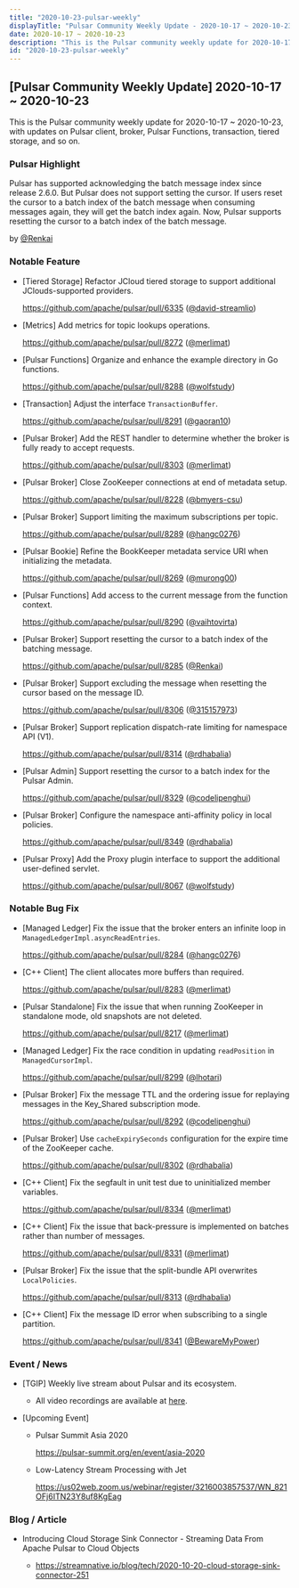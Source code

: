 ```yaml
---
title: "2020-10-23-pulsar-weekly"
displayTitle: "Pulsar Community Weekly Update - 2020-10-17 ~ 2020-10-23"
date: 2020-10-17 ~ 2020-10-23
description: "This is the Pulsar community weekly update for 2020-10-17 ~ 2020-10-23, with updates on Pulsar client, broker, Pulsar Functions, transaction, tiered storage, and so on."
id: "2020-10-23-pulsar-weekly"
---
```


## [Pulsar Community Weekly Update] 2020-10-17 ~ 2020-10-23

This is the Pulsar community weekly update for 2020-10-17 ~ 2020-10-23, with updates on Pulsar client, broker, Pulsar Functions, transaction, tiered storage, and so on.

### Pulsar Highlight

Pulsar has supported acknowledging the batch message index since release 2.6.0. But Pulsar does not support setting the cursor. If users reset the cursor to a batch index of the batch message when consuming messages again, they will get the batch index again. Now, Pulsar supports resetting the cursor to a batch index of the batch message.

by [@Renkai](https://github.com/Renkai)

### Notable Feature

- [Tiered Storage] Refactor JCloud tiered storage to support additional JClouds-supported providers.

    https://github.com/apache/pulsar/pull/6335 ([@david-streamlio](https://github.com/david-streamlio))

- [Metrics] Add metrics for topic lookups operations.

    https://github.com/apache/pulsar/pull/8272 ([@merlimat](https://github.com/merlimat))

- [Pulsar Functions] Organize and enhance the example directory in Go functions.

    https://github.com/apache/pulsar/pull/8288 ([@wolfstudy](https://github.com/wolfstudy))

- [Transaction] Adjust the interface `TransactionBuffer`.

    https://github.com/apache/pulsar/pull/8291 ([@gaoran10](https://github.com/gaoran10))

- [Pulsar Broker] Add the REST handler to determine whether the broker is fully ready to accept requests.

    https://github.com/apache/pulsar/pull/8303 ([@merlimat](https://github.com/merlimat))

- [Pulsar Broker] Close ZooKeeper connections at end of metadata setup.

    https://github.com/apache/pulsar/pull/8228 ([@bmyers-csu](https://github.com/bmyers-csu))

- [Pulsar Broker] Support limiting the maximum subscriptions per topic.

    https://github.com/apache/pulsar/pull/8289 ([@hangc0276](https://github.com/hangc0276))

- [Pulsar Bookie] Refine the BookKeeper metadata service URI when initializing the metadata.

    https://github.com/apache/pulsar/pull/8269 ([@murong00](https://github.com/murong00))

- [Pulsar Functions] Add access to the current message from the function context.

    https://github.com/apache/pulsar/pull/8290 ([@vaihtovirta](https://github.com/vaihtovirta))

- [Pulsar Broker] Support resetting the cursor to a batch index of the batching message.

    https://github.com/apache/pulsar/pull/8285 ([@Renkai](https://github.com/Renkai))

- [Pulsar Broker] Support excluding the message when resetting the cursor based on the message ID.

    https://github.com/apache/pulsar/pull/8306 ([@315157973](https://github.com/315157973))

- [Pulsar Broker] Support replication dispatch-rate limiting for namespace API (V1).

    https://github.com/apache/pulsar/pull/8314 ([@rdhabalia](https://github.com/rdhabalia))

- [Pulsar Admin] Support resetting the cursor to a batch index for the Pulsar Admin.

    https://github.com/apache/pulsar/pull/8329 ([@codelipenghui](https://github.com/codelipenghui))

- [Pulsar Broker] Configure the namespace anti-affinity policy in local policies.

    https://github.com/apache/pulsar/pull/8349 ([@rdhabalia](https://github.com/rdhabalia))

- [Pulsar Proxy] Add the Proxy plugin interface to support the additional user-defined servlet.

    https://github.com/apache/pulsar/pull/8067 ([@wolfstudy](https://github.com/wolfstudy))

### Notable Bug Fix

- [Managed Ledger] Fix the issue that the broker enters an infinite loop in `ManagedLedgerImpl.asyncReadEntries`.

    https://github.com/apache/pulsar/pull/8284 ([@hangc0276](https://github.com/hangc0276))

- [C++ Client] The client allocates more buffers than required.

    https://github.com/apache/pulsar/pull/8283 ([@merlimat](https://github.com/merlimat))

- [Pulsar Standalone] Fix the issue that when running ZooKeeper in standalone mode, old snapshots are not deleted.

    https://github.com/apache/pulsar/pull/8217 ([@merlimat](https://github.com/merlimat))

- [Managed Ledger] Fix the race condition in updating `readPosition` in `ManagedCursorImpl`.

    https://github.com/apache/pulsar/pull/8299 ([@lhotari](https://github.com/lhotari))

- [Pulsar Broker] Fix the message TTL and the ordering issue for replaying messages in the Key_Shared subscription mode.

    https://github.com/apache/pulsar/pull/8292 ([@codelipenghui](https://github.com/codelipenghui))

- [Pulsar Broker] Use `cacheExpirySeconds` configuration for the expire time of the ZooKeeper cache.

    https://github.com/apache/pulsar/pull/8302 ([@rdhabalia](https://github.com/rdhabalia))

- [C++ Client] Fix the segfault in unit test due to uninitialized member variables.

    https://github.com/apache/pulsar/pull/8334 ([@merlimat](https://github.com/merlimat))

- [C++ Client] Fix the issue that back-pressure is implemented on batches rather than number of messages.

    https://github.com/apache/pulsar/pull/8331 ([@merlimat](https://github.com/merlimat))

- [Pulsar Broker] Fix the issue that the split-bundle API overwrites `LocalPolicies`.

    https://github.com/apache/pulsar/pull/8313 ([@rdhabalia](https://github.com/rdhabalia))

- [C++ Client] Fix the message ID error when subscribing to a single partition.

    https://github.com/apache/pulsar/pull/8341 ([@BewareMyPower](https://github.com/BewareMyPower))

### Event / News

- [TGIP] Weekly live stream about Pulsar and its ecosystem.

  - All video recordings are available at [here](https://streamnative.io/resource#tgip).

- [Upcoming Event]

  -  Pulsar Summit Asia 2020

     https://pulsar-summit.org/en/event/asia-2020

  - Low-Latency Stream Processing with Jet

    https://us02web.zoom.us/webinar/register/3216003857537/WN_821OFj6ITN23Y8uf8KgEag

### Blog / Article

- Introducing Cloud Storage Sink Connector - Streaming Data From Apache Pulsar to Cloud Objects

  - https://streamnative.io/blog/tech/2020-10-20-cloud-storage-sink-connector-251
